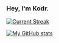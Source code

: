 ### Hey, I'm Kodr.

[![Current Streak](https://streak-stats.demolab.com/?user=BradMyrick)](https://git.io/streak-stats)

[![My GitHub stats](https://github-readme-stats.vercel.app/api?username=BradMyrick)](https://github.com/anuraghazra/github-readme-stats)
